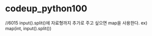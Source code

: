 # codeup_python100

//6015
input().split()에 자료형까지 추가로 주고 싶으면 map을 사용한다.
ex) map(int, input().split())
